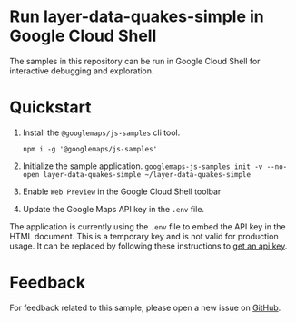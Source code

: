 # Run layer-data-quakes-simple in Google Cloud Shell

The samples in this repository can be run in Google Cloud Shell for interactive
debugging and exploration.

# Quickstart

1.  Install the `@googlemaps/js-samples` cli tool.

    ```
    npm i -g '@googlemaps/js-samples'
    ```

1.  Initialize the sample application. `googlemaps-js-samples init -v --no-open
    layer-data-quakes-simple ~/layer-data-quakes-simple`

1.  Enable `Web Preview` in the Google Cloud Shell toolbar

1.  Update the Google Maps API key in the `.env` file.

The application is currently using the `.env` file to embed the API key in the
HTML document. This is a temporary key and is not valid for production usage. It
can be replaced by following these instructions to
[get an api key](https://developers.google.com/maps/documentation/javascript/get-api-key).

# Feedback

For feedback related to this sample, please open a new issue on
[GitHub](https://github.com/googlemaps/js-samples/issues).
